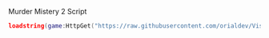 Murder Mistery 2 Script
```lua
loadstring(game:HttpGet("https://raw.githubusercontent.com/orialdev/VisionHub/refs/heads/main/Loader.lua"))()
```
